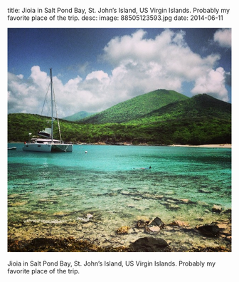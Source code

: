 title: Jioia in Salt Pond Bay, St. John’s Island, US Virgin Islands. Probably my favorite place of the trip. 
desc: 
image: 88505123593.jpg
date: 2014-06-11

<img src="/static/media/88505123593.jpg" />
<div class="caption"><p>Jioia in Salt Pond Bay, St. John’s Island, US Virgin Islands. Probably my favorite place of the trip.</p> </div>

